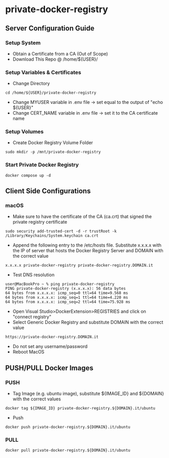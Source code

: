 # private-docker-registry

## Server Configuration Guide

### Setup System
- Obtain a Certificate from a CA (Out of Scope)
- Download This Repo @ /home/${USER}/

### Setup Variables & Certificates
- Change Directory
```
cd /home/${USER}/private-docker-registry
```
- Change MYUSER variable in .env file -> set equal to the output of "echo ${USER}"
- Change CERT_NAME variable in .env file -> set it to the CA certificate name

### Setup Volumes
- Create Docker Registry Volume Folder
```
sudo mkdir -p /mnt/private-docker-registry
```

### Start Private Docker Registry
```
docker compose up -d
```

## Client Side Configurations
### macOS
- Make sure to have the certificate of the CA (ca.crt) that signed the private registry certificate
```
sudo security add-trusted-cert -d -r trustRoot -k /Library/Keychains/System.keychain ca.crt
```
- Append the following entry to the /etc/hosts file. Substitute x.x.x.x with the IP of server that hosts the Docker Registry Server and DOMAIN with the correct value
```
x.x.x.x private-docker-registry private-docker-registry.DOMAIN.it
```
- Test DNS resolution
```
user@MacBookPro ~ % ping private-docker-registry
PING private-docker-registry (x.x.x.x): 56 data bytes
64 bytes from x.x.x.x: icmp_seq=0 ttl=64 time=9.568 ms
64 bytes from x.x.x.x: icmp_seq=1 ttl=64 time=4.220 ms
64 bytes from x.x.x.x: icmp_seq=2 ttl=64 time=75.928 ms
```
- Open Visual Studio>DockerExtension>REGISTRIES and click on "connect registry"
- Select Generic Docker Registry and substitute DOMAIN with the correct value
```
https://private-docker-registry.DOMAIN.it
```
- Do not set any username/password
- Reboot MacOS

## PUSH/PULL Docker Images
### PUSH
- Tag Image (e.g. ubuntu image), substitute \${IMAGE_ID} and ${DOMAIN} with the correct values
```
docker tag ${IMAGE_ID} private-docker-registry.${DOMAIN}.it/ubuntu
```
- Push
```
docker push private-docker-registry.${DOMAIN}.it/ubuntu
```

### PULL
```
docker pull private-docker-registry.${DOMAIN}.it/ubuntu
```